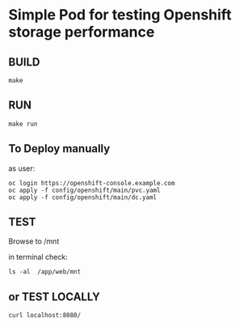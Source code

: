 # Simple Pod for testing Openshift storage performance

## BUILD

```
make
```

## RUN

```
make run
```

## To Deploy manually 

as user:
```
oc login https://openshift-console.example.com
oc apply -f config/openshift/main/pvc.yaml
oc apply -f config/openshift/main/dc.yaml
```

## TEST
Browse to <app-url>/mnt 

in terminal check:
```
ls -al  /app/web/mnt
```

## or TEST LOCALLY
```
curl localhost:8080/
```
